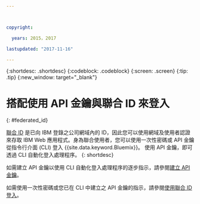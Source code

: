 ```yaml
---



copyright:

  years: 2015，2017

lastupdated: "2017-11-16"

---
```


{:shortdesc: .shortdesc}
{:codeblock: .codeblock}
{:screen: .screen}
{:tip: .tip}
{:new_window: target="_blank"}

# 搭配使用 API 金鑰與聯合 ID 來登入
{: #federated_id}


[聯合 ID](/docs/admin/adminpublic.html#federatedid) 是已向 IBM 登錄之公司網域內的 ID，因此您可以使用網域及使用者認證來存取 IBM Web 應用程式。身為聯合使用者，您可以使用一次性密碼或 API 金鑰從指令行介面 (CLI) 登入 {{site.data.keyword.Bluemix}}。
使用 API 金鑰，即可透過 CLI 自動化登入處理程序。
{: shortdesc}

如需建立 API 金鑰以使用 CLI 自動化登入處理程序的逐步指示，請參閱[建立 API 金鑰](/docs/iam/userid_keys.html#creating-an-api-key)。 

如需使用一次性密碼或您已在 CLI 中建立之 API 金鑰的指示，請參閱[使用聯合 ID 登入](/docs/cli/login_federated_id.html#federated_id)。
